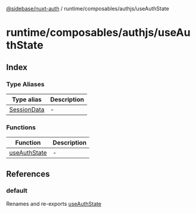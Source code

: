 [@sidebase/nuxt-auth](../../../../index.md) / runtime/composables/authjs/useAuthState

# runtime/composables/authjs/useAuthState

## Index

### Type Aliases

| Type alias | Description |
| ------ | ------ |
| [SessionData](type-aliases/SessionData.md) | - |

### Functions

| Function | Description |
| ------ | ------ |
| [useAuthState](functions/useAuthState.md) | - |

## References

### default

Renames and re-exports [useAuthState](functions/useAuthState.md)
